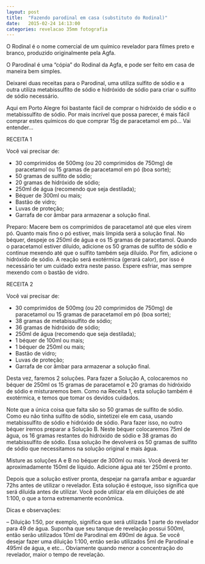 ```yaml
---
layout: post
title:  "Fazendo parodinal em casa (substituto do Rodinal)"
date:   2015-02-24 14:13:00
categories: revelacao 35mm fotografia
---
```

O Rodinal é o nome comercial de um químico revelador para filmes preto e branco, produzido originalmente pela Agfa.

O Parodinal é uma “cópia” do Rodinal da Agfa, e pode ser feito em casa de maneira bem simples.

Deixarei duas receitas para o Parodinal, uma utiliza sulfito de sódio e a outra utiliza metabissulfito de sódio e hidróxido de sódio para criar o sulfito de sódio necessário.


Aqui em Porto Alegre foi bastante fácil de comprar o hidróxido de sódio e o metabissulfito de sódio. Por mais incrível que possa parecer, é mais fácil comprar estes químicos do que comprar 15g de paracetamol em pó… Vai entender…

RECEITA 1

Você vai precisar de:
* 30 comprimidos de 500mg (ou 20 comprimidos de 750mg) de paracetamol ou 15 gramas de paracetamol em pó (boa sorte);
* 50 gramas de sulfito de sódio;
* 20 gramas de hidróxido de sódio;
* 250ml de água (recomendo que seja destilada);
* Béquer de 300ml ou mais;
* Bastão de vidro;
* Luvas de proteção;
* Garrafa de cor âmbar para armazenar a solução final.

Preparo:
Macere bem os comprimidos de paracetamol até que eles virem pó. Quanto mais fino o pó estiver, mais límpida será a solução final. No béquer, despeje os 250ml de água e os 15 gramas de paracetamol. Quando o paracetamol estiver diluído, adicione os 50 gramas de sulfito de sódio e continue mexendo até que o sulfito também seja diluído. Por fim, adicione o hidróxido de sódio. A reação será exotérmica (gerará calor), por isso é necessário ter um cuidado extra neste passo. Espere esfriar, mas sempre mexendo com o bastão de vidro.

RECEITA 2

Você vai precisar de:
* 30 comprimidos de 500mg (ou 20 comprimidos de 750mg) de paracetamol ou 15 gramas de paracetamol em pó (boa sorte);
* 38 gramas de metabissulfito de sódio;
* 36 gramas de hidróxido de sódio;
* 250ml de água (recomendo que seja destilada);
* 1 béquer de 100ml ou mais;
* 1 béquer de 250ml ou mais;
* Bastão de vidro;
* Luvas de proteção;
* Garrafa de cor âmbar para armazenar a solução final.

Desta vez, faremos 2 soluções. Para fazer a Solução A, colocaremos no béquer de 250ml os 15 gramas de paracetamol e 20 gramas do hidróxido de sódio e misturaremos bem. Como na Receita 1, esta solução também é exotérmica, e temos que tomar os devidos cuidados.

Note que a única coisa que falta são so 50 gramas de sulfito de sódio. Como eu não tinha sulfito de sódio, sintetizei ele em casa, usando metabissulfito de sódio e hidróxido de sódio. Para fazer isso, no outro béquer iremos preparar a Solução B. Neste béquer colocaremos 75ml de água, os 16 gramas restantes do hidróxido de sódio e 38 gramas do metabissulfito de sódio. Essa solução lhe devolverá os 50 gramas de sulfito de sódio que necessitamos na solução original e mais água.

Misture as soluções A e B no béquer de 300ml ou mais. Você deverá ter aproximadamente 150ml de líquido. Adicione água até ter 250ml e pronto.

Depois que a solução estiver pronta, despejar na garrafa ambar e aguardar 72hs antes de utilizar o revelador. Esta solução é estoque, isso significa que será diluída antes de utilizar. Você pode utilizar ela em diluições de até 1:100, o que a torna extremamente econômica.

Dicas e observações:

– Diluição 1:50, por exemplo, significa que será utilizada 1 parte do revelador para 49 de água. Suponha que seu tanque de revelação possui 500ml, então serão utilizados 10ml de Parodinal em 490ml de água. Se você desejar fazer uma diluição 1:100, então serão utilizados 5ml de Parodinal e 495ml de água, e etc… Obviamente quando menor a concentração do revelador, maior o tempo de revelação.
